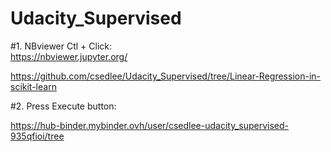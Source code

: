 # Udacity_Supervised

#1. NBviewer 
  Ctl + Click:  
  https://nbviewer.jupyter.org/
  
  https://github.com/csedlee/Udacity_Supervised/tree/Linear-Regression-in-scikit-learn
  
#2. Press Execute button:

  https://hub-binder.mybinder.ovh/user/csedlee-udacity_supervised-935qfioi/tree
  
  
  
   
  
